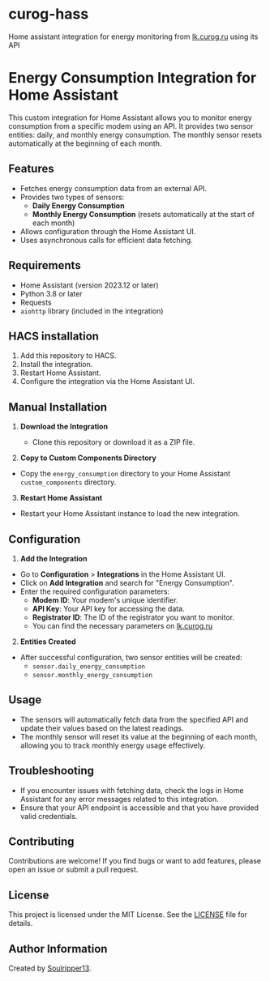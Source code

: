 # curog-hass
Home assistant integration for energy monitoring from [lk.curog.ru](https://lk.curog.ru/) using its API
# Energy Consumption Integration for Home Assistant

This custom integration for Home Assistant allows you to monitor energy consumption from a specific modem using an API. It provides two sensor entities: daily, and monthly energy consumption. The monthly sensor resets automatically at the beginning of each month.

## Features

- Fetches energy consumption data from an external API.
- Provides two types of sensors:
  - **Daily Energy Consumption**
  - **Monthly Energy Consumption** (resets automatically at the start of each month)
- Allows configuration through the Home Assistant UI.
- Uses asynchronous calls for efficient data fetching.

## Requirements

- Home Assistant (version 2023.12 or later)
- Python 3.8 or later
- Requests
- `aiohttp` library (included in the integration)

## HACS installation

1. Add this repository to HACS.
2. Install the integration.
3. Restart Home Assistant.
4. Configure the integration via the Home Assistant UI.

## Manual Installation

1. **Download the Integration**
   - Clone this repository or download it as a ZIP file.

2. **Copy to Custom Components Directory**
- Copy the `energy_consumption` directory to your Home Assistant `custom_components` directory.


3. **Restart Home Assistant**
- Restart your Home Assistant instance to load the new integration.

## Configuration

1. **Add the Integration**
- Go to **Configuration** > **Integrations** in the Home Assistant UI.
- Click on **Add Integration** and search for "Energy Consumption".
- Enter the required configuration parameters:
  - **Modem ID**: Your modem's unique identifier.
  - **API Key**: Your API key for accessing the data.
  - **Registrator ID**: The ID of the registrator you want to monitor.
  - You can find the necessary parameters on [lk.curog.ru](https://lk.curog.ru/)
    


2. **Entities Created**
- After successful configuration, two sensor entities will be created:
  - `sensor.daily_energy_consumption`
  - `sensor.monthly_energy_consumption`

## Usage

- The sensors will automatically fetch data from the specified API and update their values based on the latest readings.
- The monthly sensor will reset its value at the beginning of each month, allowing you to track monthly energy usage effectively.

## Troubleshooting

- If you encounter issues with fetching data, check the logs in Home Assistant for any error messages related to this integration.
- Ensure that your API endpoint is accessible and that you have provided valid credentials.

## Contributing

Contributions are welcome! If you find bugs or want to add features, please open an issue or submit a pull request.

## License

This project is licensed under the MIT License. See the [LICENSE](LICENSE) file for details.

## Author Information

Created by [Soulripper13](https://github.com/soulripper13).



